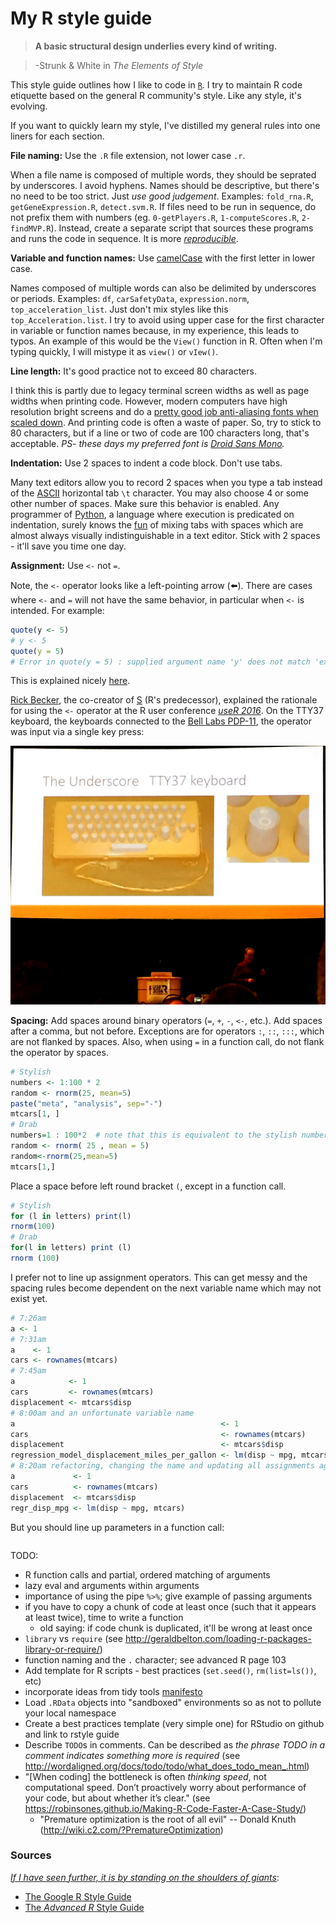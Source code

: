 # My R style guide

> **A basic structural design underlies every kind of writing.**

> -Strunk & White in *The Elements of Style*

This style guide outlines how I like to code in [`R`](https://cran.r-project.org). I try to maintain R code etiquette based on the general R community's style. Like any style, it's evolving.

If you want to quickly learn my style, I've distilled my general rules into one liners for each section.

**File naming:** Use the `.R` file extension, not lower case `.r`.

When a file name is composed of multiple words, they should be seprated by underscores. I avoid hyphens. Names should be descriptive, but there's no need to be too strict. Just *use good judgement*. Examples: `fold_rna.R`, `getGeneExpression.R`, `detect.svm.R`.
If files need to be run in sequence, do not prefix them with numbers (eg. `0-getPlayers.R`, `1-computeScores.R`, `2-findMVP.R`). Instead, create a separate script that sources these programs and runs the code in sequence. It is more [*reproducible*](https://en.wikipedia.org/wiki/Reproducibility).

**Variable and function names:** Use [camelCase](https://en.wikipedia.org/wiki/CamelCase) with the first letter in lower case.

Names composed of multiple words can also be delimited by underscores or periods. Examples: `df`, `carSafetyData`, `expression.norm`, `top_acceleration_list`. Just don't mix styles like this `top_Acceleration.list`. I try to avoid using upper case for the first character in variable or function names because, in my experience, this leads to typos. An example of this would be the `View()` function in R. Often when I'm typing quickly, I will mistype it as `view()` or `vIew()`.

**Line length:** It's good practice not to exceed 80 characters.

I think this is partly due to legacy terminal screen widths as well as page widths when printing code. However, modern computers have high resolution bright screens and do a [pretty good job anti-aliasing fonts when scaled down](http://hivelogic.com/articles/top-10-programming-fonts/). And printing code is often a waste of paper. So, try to stick to 80 characters, but if a line or two of code are 100 characters long, that's acceptable. *PS- these days my preferred font is [Droid Sans Mono](https://www.google.com/fonts/specimen/Droid+Sans+Mono).*

**Indentation:** Use 2 spaces to indent a code block. Don't use tabs.

Many text editors allow you to record 2 spaces when you type a tab instead of the [ASCII](https://en.wikipedia.org/wiki/ASCII) horizontal tab `\t` character. You may also choose 4 or some other number of spaces. Make sure this behavior is enabled. Any programmer of [Python](https://www.python.org), a language where execution is predicated on indentation, surely knows the [fun](http://stackoverflow.com/questions/120926/why-does-python-pep-8-strongly-recommend-spaces-over-tabs-for-indentation) of mixing tabs with spaces which are almost always visually indistinguishable in a text editor. Stick with 2 spaces - it'll save you time one day.

**Assignment:** Use `<-` not `=`.

Note, the `<-` operator looks like a left-pointing arrow (:arrow_left:). There are cases where `<-` and `=` will not have the same behavior, in particular when `<-` is intended. For example:

```r
quote(y <- 5)
# y <- 5
quote(y = 5)
# Error in quote(y = 5) : supplied argument name 'y' does not match 'expr'
```

This is explained nicely [here](https://ironholds.org/projects/rbitrary/#okay.-and-should-we-be-using---or-people-keep-telling-me-to-use--.).

[Rick Becker](http://www.research.att.com/people/Becker_Richard_A), the co-creator of [S](https://en.wikipedia.org/wiki/S_(programming_language)) (R's predecessor), explained the rationale for using the `<-` operator at the R user conference [*useR 2016*](http://user2016.org). On the TTY37 keyboard, the keyboards connected to the [Bell Labs PDP-11](https://commons.wikimedia.org/wiki/File:Ken_Thompson_(sitting)_and_Dennis_Ritchie_at_PDP-11_(2876612463).jpg), the operator was input via a single key press:

![](images/why_arrow_operator.jpg)

**Spacing:** Add spaces around binary operators (`=`, `+`, `-`, `<-`, etc.). Add spaces after a comma, but not before. Exceptions are for operators `:`, `::`, `:::`, which are not flanked by spaces. Also, when using `=` in a function call, do not flank the operator by spaces.

```r
# Stylish
numbers <- 1:100 * 2
random <- rnorm(25, mean=5)
paste("meta", "analysis", sep="-")
mtcars[1, ]
# Drab
numbers=1 : 100*2  # note that this is equivalent to the stylish numbers
random <- rnorm( 25 , mean = 5)
random<-rnorm(25,mean=5)
mtcars[1,]
```

Place a space before left round bracket `(`, except in a function call. 

```r
# Stylish
for (l in letters) print(l)
rnorm(100)
# Drab
for(l in letters) print (l)
rnorm (100)
```

I prefer not to line up assignment operators. This can get messy and the spacing rules become dependent on the next variable name which may not exist yet.

```r
# 7:26am
a <- 1
# 7:31am
a    <- 1
cars <- rownames(mtcars)
# 7:45am
a            <- 1
cars         <- rownames(mtcars)
displacement <- mtcars$disp
# 8:00am and an unfortunate variable name
a                                              <- 1
cars                                           <- rownames(mtcars)
displacement                                   <- mtcars$disp
regression_model_displacement_miles_per_gallon <- lm(disp ~ mpg, mtcars)
# 8:20am refactoring, changing the name and updating all assignments again
a             <- 1
cars          <- rownames(mtcars)
displacement  <- mtcars$disp
regr_disp_mpg <- lm(disp ~ mpg, mtcars)
```

But you should line up parameters in a function call:

```r

```

TODO:
- R function calls and partial, ordered matching of arguments
- lazy eval and arguments within arguments
- importance of using the pipe `%>%`; give example of passing arguments
- if you have to copy a chunk of code at least once (such that it appears at least twice), time to write a function
  - old saying: if code chunk is duplicated, it'll be wrong at least once
- `library` vs `require` (see http://geraldbelton.com/loading-r-packages-library-or-require/)
- function naming and the `.` character; see advanced R page 103
- Add template for R scripts - best practices (`set.seed()`, `rm(list=ls())`, etc)
- incorporate ideas from tidy tools [manifesto](https://cran.r-project.org/web/packages/tidyverse/vignettes/manifesto.html)
- Load `.RData` objects into "sandboxed" environments so as not to pollute your local namespace
- Create a best practices template (very simple one) for RStudio on github and link to rstyle guide
- Describe `TODO`s in comments. Can be described as *the phrase TODO in a comment indicates something more is required* (see http://wordaligned.org/docs/todo/todo/what_does_todo_mean_.html)
- "[When coding] the bottleneck is often *thinking speed*, not computational speed. Don’t proactively worry about performance of your code, but about whether it’s clear." (see https://robinsones.github.io/Making-R-Code-Faster-A-Case-Study/)
    - "Premature optimization is the root of all evil" -- Donald Knuth (http://wiki.c2.com/?PrematureOptimization)

### Sources

[*If I have seen further, it is by standing on the shoulders of giants*](https://en.wikipedia.org/wiki/Standing_on_the_shoulders_of_giants):

* [The Google R Style Guide](https://google.github.io/styleguide/Rguide.xml)
* [The *Advanced R* Style Guide](http://adv-r.had.co.nz/Style.html)
